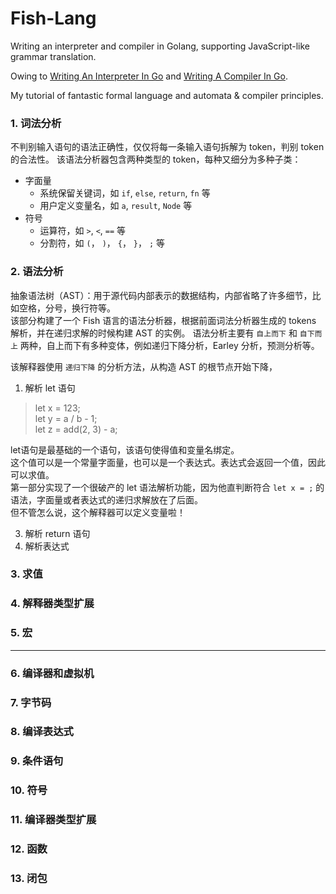 # Fish-Lang
Writing an interpreter and compiler in Golang, supporting JavaScript-like grammar translation.

Owing to <a href="https://interpreterbook.com/">Writing An Interpreter In Go</a> and <a href="https://compilerbook.com/">Writing A Compiler In Go</a>.

My tutorial of fantastic formal language and automata & compiler principles.

### 1. 词法分析
不判别输入语句的语法正确性，仅仅将每一条输入语句拆解为 token，判别 token 的合法性。
该语法分析器包含两种类型的 token，每种又细分为多种子类：
* 字面量
  * 系统保留关键词，如 `if`, `else`, `return`, `fn` 等
  * 用户定义变量名，如 `a`, `result`, `Node` 等
* 符号
  * 运算符，如 `>`, `<`, `==` 等
  * 分割符，如 `(`， `)`， `{`， `}`， `;` 等



### 2. 语法分析
抽象语法树（AST）：用于源代码内部表示的数据结构，内部省略了许多细节，比如空格，分号，换行符等。\
该部分构建了一个 Fish 语言的语法分析器，根据前面词法分析器生成的 tokens 解析，并在递归求解的时候构建 AST 的实例。
语法分析主要有 `自上而下` 和 `自下而上` 两种，自上而下有多种变体，例如递归下降分析，Earley 分析，预测分析等。

该解释器使用 `递归下降` 的分析方法，从构造 AST 的根节点开始下降，
1. 解析 let 语句 
> let x = 123;\
> let y = a / b - 1;\
> let z = add(2, 3) - a;

let语句是最基础的一个语句，该语句使得值和变量名绑定。\
这个值可以是一个常量字面量，也可以是一个表达式。表达式会返回一个值，因此可以求值。\
第一部分实现了一个很破产的 let 语法解析功能，因为他直判断符合 `let x = ;` 的语法，字面量或者表达式的递归求解放在了后面。\
但不管怎么说，这个解释器可以定义变量啦！

3. 解析 return 语句
4. 解析表达式



### 3. 求值

### 4. 解释器类型扩展

### 5. 宏
---
### 6. 编译器和虚拟机

### 7. 字节码

### 8. 编译表达式

### 9. 条件语句

### 10. 符号

### 11. 编译器类型扩展

### 12. 函数

### 13. 闭包
